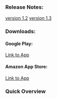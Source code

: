 ### Release Notes:

[version 1.2](https://docs.google.com/document/d/1XtYUZeaQ6vSgEG2ycBRddWwGdP-FHSjasEfK2vlDvM4/edit?usp=sharing
)
[version 1.3](https://docs.google.com/document/d/1i2ygN-3_yBM8itFcm2EFS6PWsHrQcJMGdvDemHHQn7E/edit
)


### Downloads:

#### Google Play:
[Link to App](https://play.google.com/store/apps/details?id=com.gogocosmo.cosmoqiu.fire_sticker)

#### Amazon App Store:
[Link to App](http://www.amazon.com/Renaissance-Studio-Note-it/dp/B00UE9JHUQ/ref=sr_1_1?ie=UTF8&qid=1426146416&sr=8-1&keywords=Note+it)


### Quick Overview